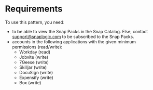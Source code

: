 # Requirements

To use this pattern, you need:

* to be able to view the Snap Packs in the Snap Catalog. Else, contact [support@snaplogic.com](mailto:support@snaplogic.com) to be subscribed to the Snap Packs.
* accounts in the following applications with the given minimum permissions (read/write):
  * Workday (read)
  * Jobvite (write)
  * 7Geese (write)
  * Skilljar (write)
  * DocuSign (write)
  * Expensify (write)
  * Box (write)
